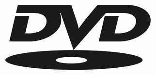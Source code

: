   
  <div class="container">
  <div class="logo">
          <svg
     xmlns="http://www.w3.org/2000/svg"
        width="100%"
        height="100%"
        viewBox="0 0 210 107"
        fill="currentColor"
      >
        <path d="M118.895,20.346c0,0-13.743,16.922-13.04,18.001c0.975-1.079-4.934-18.186-4.934-18.186s-1.233-3.597-5.102-15.387H81.81H47.812H22.175l-2.56,11.068h19.299h4.579c12.415,0,19.995,5.132,17.878,14.225c-2.287,9.901-13.123,14.128-24.665,14.128H32.39l5.552-24.208H18.647l-8.192,35.368h27.398c20.612,0,40.166-11.067,43.692-25.288c0.617-2.614,0.53-9.185-1.054-13.053c0-0.093-0.091-0.271-0.178-0.537c-0.087-0.093-0.178-0.722,0.178-0.814c0.172-0.092,0.525,0.271,0.525,0.358c0,0,0.179,0.456,0.351,0.813l17.44,50.315l44.404-51.216l18.761-0.092h4.579c12.424,0,20.09,5.132,17.969,14.225c-2.29,9.901-13.205,14.128-24.75,14.128h-4.405L161,19.987h-19.287l-8.198,35.368h27.398c20.611,0,40.343-11.067,43.604-25.288c3.347-14.225-11.101-25.293-31.89-25.293h-18.143h-22.727C120.923,17.823,118.895,20.346,118.895,20.346L118.895,20.346z" />
        <path d="M99.424,67.329C47.281,67.329,5,73.449,5,81.012c0,7.558,42.281,13.678,94.424,13.678c52.239,0,94.524-6.12,94.524-13.678C193.949,73.449,151.664,67.329,99.424,67.329z M96.078,85.873c-11.98,0-21.58-2.072-21.58-4.595c0-2.523,9.599-4.59,21.58-4.59c11.888,0,21.498,2.066,21.498,4.59C117.576,83.801,107.966,85.873,96.078,85.873z" />
      </svg>
  </div>
  </div>


